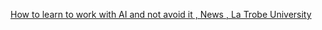[How to learn to work with AI and not avoid it , News , La Trobe University](https://qi.tc/qi/111081)